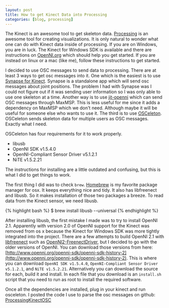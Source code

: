 ```yaml
---
layout: post
title: How to get Kinect Data into Processing
categories: [blog, processing]
---
```


The Kinect is an awesome tool to get skeleton data. [Processing](http://processing.org) is an awesome tool for creating visualizations. It is only natural to wonder what one can do with Kinect data inside of processing. If you are on Windows, you are in luck. The Kinect for Windows SDK is available and there are instructions on [OpenNI.org](http://www.openni.org/) which should help you get started. If you are instead on linux or a mac (like me), follow these instructions to get started.

I decided to use OSC messages to send data to processing. There are at least 3 ways to get osc messages into it. One which is the easiest is to use [Synapse for Kinect](http://synapsekinect.tumblr.com/). Synapse is a standalone app which will send osc messages about joint positions. The problem I had with Synapse was I could not figure out if it was sending user information so I was only able to use one skeleton at a time. Another way is to use [jit-openni](http://hidale.com/jit-openni/) which can send OSC messages through MaxMSP. This is less useful for me since it adds a dependency on MaxMSP which we don't need. Although maybe it will be useful for someone else who wants to use it. The third is to use [OSCeleton](https://github.com/Sensebloom/OSCeleton). OSCeleton sends skeleton data for multiple users as OSC messages. Exactly what I need.

OSCeleton has four requirements for it to work properly.
* libusb
* OpenNI SDK v1.5.4.0
* OpenNI-Compliant Sensor Driver v5.1.2.1
* NiTE v1.5.2.21

The instructions for installing are a little outdated and confusing, but this is what I did to get things to work.

The first thing I did was to check `brew`. [Homebrew](https://github.com/mxcl/homebrew) is my favorite package manager for osx. It keeps everything nice and tidy. It also has libfreenect and libusb. So it makes installation of those two packages a breeze. To read data from the Kinect sensor, we need libusb.

{% highlight bash %}
$ brew install libusb --universal
{% endhighlight %}

After installing libusb, the first mistake I made was to try to install OpenNI 2.1. Apparently with version 2.0 of OpenNI support for the Kinect was removed from os x because the Kinect for Windows SDK was more tightly integrated into the project. There are a few attempts to build OpenNI 2.1 with [libfreenect](https://github.com/OpenKinect/libfreenect) such as [OpenNI2-FreenectDriver](https://github.com/piedar/OpenNI2-FreenectDriver), but I decided to go with the older versions of OpenNI. You can download those versions from here: [http://www.openni.org/openni-sdk/openni-sdk-history-2](http://www.openni.org/openni-sdk/openni-sdk-history-2). This is where you can download `OpenNI SDK v1.5.4.0`, `OpenNI-Compliant Sensor Driver v5.1.2.1`, and `NiTE v1.5.2.21`. Alternatively you can download the source for each, build it and install. In each file that you download is an `install.sh` script that you need to run as root to install the required software.

Once all the dependencies are installed, plug in your kinect and run osceleton. I posted the code I use to parse the osc messages on github: [ProcessingKinectOSC](https://github.com/cketcham/ProcessingKinectOSC)
